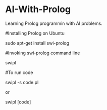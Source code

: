 # AI-With-Prolog
Learning Prolog programmin with AI problems.

#Installing Prolog on Ubuntu

sudo apt-get install swi-prolog

#Invoking swi-prolog command line

swipl

#To run code

swipl -s code.pl

or

swipl
[code]
